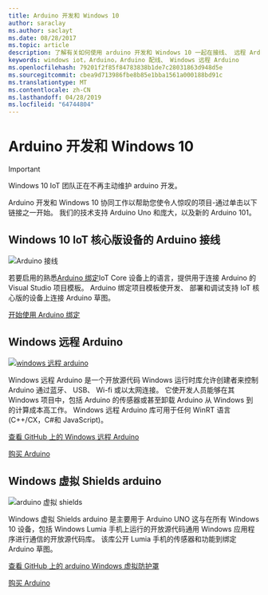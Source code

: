 ```yaml
---
title: Arduino 开发和 Windows 10
author: saraclay
ms.author: saclayt
ms.date: 08/28/2017
ms.topic: article
description: 了解有关如何使用 arduino 开发和 Windows 10 一起在接线、 远程 Arduino，和的详细信息。
keywords: windows iot，Arduino，Arduino 配线、 Windows 远程 Arduino
ms.openlocfilehash: 79201f2f85f84783838b1de7c28031863d948d5e
ms.sourcegitcommit: cbea9d713986fbe8b85e1bba1561a000188bd91c
ms.translationtype: MT
ms.contentlocale: zh-CN
ms.lasthandoff: 04/28/2019
ms.locfileid: "64744804"
---
```

# <a name="arduino-and-windows-10"></a>Arduino 开发和 Windows 10

> [!IMPORTANT]
> Windows 10 IoT 团队正在不再主动维护 arduino 开发。

Arduino 开发和 Windows 10 协同工作以帮助您使令人惊叹的项目-通过单击以下链接之一开始。 我们的技术支持 Arduino Uno 和庞大，以及新的 Arduino 101。

## <a name="arduino-wiring-for-windows-10-iot-core-devices"></a>Windows 10 IoT 核心版设备的 Arduino 接线

![Arduino 接线](../media/ArduinoAndWindows10/Lighning_0.png)

若要启用的熟悉[Arduino 绑定](https://www.arduino.cc/en/Reference/HomePage)IoT Core 设备上的语言，提供用于连接 Arduino 的 Visual Studio 项目模板。 Arduino 绑定项目模板使开发、 部署和调试支持 IoT 核心版的设备上连接 Arduino 草图。
    
[开始使用 Arduino 绑定](ArduinoWiring.md)   

## <a name="windows-remote-arduino"></a>Windows 远程 Arduino

[![windows 远程 arduino](../media/ArduinoAndWindows10/WindowsPhone_0.png)](https://github.com/ms-iot/remote-wiring)

Windows 远程 Arduino 是一个开放源代码 Windows 运行时库允许创建者来控制 Arduino 通过蓝牙、 USB、 Wi-fi 或以太网连接。 它使开发人员能够在其 Windows 项目中，包括 Arduino 的传感器或甚至卸载 Arduino 从 Windows 到的计算成本高工作。 Windows 远程 Arduino 库可用于任何 WinRT 语言 (C++/CX，C#和 JavaScript)。

[查看 GitHub 上的 Windows 远程 Arduino](https://github.com/ms-iot/remote-wiring)

[购买 Arduino](http://store-usa.arduino.cc/)
</div>
</div>

## <a name="windows-virtual-shields-for-arduino"></a>Windows 虚拟 Shields arduino

![arduino 虚拟 shields](../media/ArduinoAndWindows10/Arduino_1.png)

Windows 虚拟 Shields arduino 是主要用于 Arduino UNO 这与在所有 Windows 10 设备，包括 Windows Lumia 手机上运行的开放源代码通用 Windows 应用程序进行通信的开放源代码库。 该库公开 Lumia 手机的传感器和功能到绑定 Arduino 草图。

[查看 GitHub 上的 arduino Windows 虚拟防护罩](https://github.com/ms-iot/virtual-shields-arduino)

[购买 Arduino](http://store-usa.arduino.cc/)
</div>
</div>
